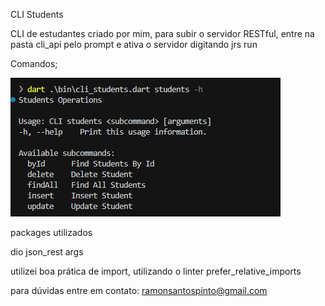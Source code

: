 CLI Students

CLI de estudantes criado por mim, para subir o servidor RESTful, entre na pasta cli_api pelo prompt e ativa o servidor digitando jrs run

Comandos;

![alt text](image.png)


packages utilizados

dio
json_rest
args

utilizei boa prática de import, utilizando o linter
prefer_relative_imports

para dúvidas entre em contato: ramonsantospinto@gmail.com